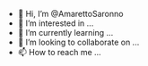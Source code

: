 - 👋 Hi, I’m @AmarettoSaronno
- 👀 I’m interested in ...
- 🌱 I’m currently learning ...
- 💞️ I’m looking to collaborate on ...
- 📫 How to reach me ...

<!---
AmarettoSaronno/AmarettoSaronno is a ✨ special ✨ repository because its `README.md` (this file) appears on your GitHub profile.
You can click the Preview link to take a look at your changes.
--->
